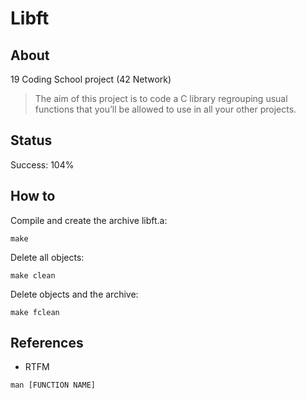 # Libft

## About

19 Coding School project (42 Network)

>The aim of this project is to code a C library regrouping usual functions that
you’ll be allowed to use in all your other projects.

## Status

Success: 104%

## How to

Compile and create the archive libft.a:
```
make
```
Delete all objects:
```
make clean
```
Delete objects and the archive:
```
make fclean
```

## References

- RTFM
```
man [FUNCTION NAME]
```
